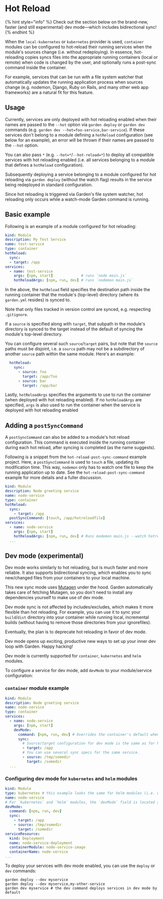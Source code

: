 # Hot Reload

{% hint style="info" %}
Check out the section below on the brand-new, faster (and still experimental) dev mode—which includes bidirectional sync!
{% endhint %}

When the `local-kubernetes` or `kubernetes` provider is used, `container` modules can be configured to hot-reload their running services when the module's sources change (i.e. without redeploying). In essence, hot-reloading copies syncs files into the appropriate running containers (local or remote) when code is changed by the user, and optionally runs a post-sync command inside the container.

For example, services that can be run with a file system watcher that automatically updates the running application process when sources change (e.g. nodemon, Django, Ruby on Rails, and many other web app frameworks) are a natural fit for this feature.

## Usage

Currently, services are only deployed with hot reloading enabled when their names are passed to the `--hot` option via `garden deploy` or `garden dev` commands (e.g. `garden dev --hot=foo-service,bar-service`). If these services don't belong to a module defining a `hotReload` configuration (see below for an example), an error will be thrown if their names are passed to the `--hot` option.

You can also pass `*` (e.g. `--hot=*`/`--hot-reload=*`) to deploy all compatible services with hot reloading enabled (i.e. all services belonging to a module that defines a `hotReload` configuration).

Subsequently deploying a service belonging to a module configured for hot reloading via `garden deploy` (without the watch flag) results in the service being redeployed in standard configuration.

Since hot reloading is triggered via Garden's file system watcher, hot reloading only occurs while a watch-mode Garden command is running.

## Basic example

Following is an example of a module configured for hot reloading:

```yaml
kind: Module
description: My Test Service
name: test-service
type: container
hotReload:
  sync:
  - target: /app
services:
  - name: test-service
    args: [npm, start]             # runs `node main.js`
    hotReloadArgs: [npm, run, dev] # runs `nodemon main.js`
```

In the above, the `hotReload` field specifies the destination path inside the running container that the module's (top-level) directory (where its `garden.yml` resides) is synced to.

Note that only files tracked in version control are synced, e.g. respecting `.gitignore`.

If a `source` is specified along with `target`, that subpath in the module's directory is synced to the target instead of the default of syncing the module's top-level directory.

You can configure several such `source`/`target` pairs, but note that the `source` paths must be disjoint, i.e. a `source` path may not be a subdirectory of another `source` path within the same module. Here's an example:

```yaml
  hotReload:
    sync:
      - source: foo
        target: /app/foo
      - source: bar
        target: /app/bar
```

Lastly, `hotReloadArgs` specifies the arguments to use to run the container (when deployed with hot reloading enabled). If no `hotReloadArgs` are specified, `args` is also used to run the container when the service is deployed with hot reloading enabled

## Adding a `postSyncCommand`

A `postSyncCommand` can also be added to a module's hot reload configuration. This command is executed inside the running container during each hot reload, after syncing is completed (as the name suggests). 

Following is a snippet from the `hot-reload-post-sync-command` example project. Here, a `postSyncCommand` is used to `touch` a file, updating its modification time. This way, `nodemon` only has to watch one file to keep the running application up to date. See the `hot-reload-post-sync-command` example for more details and a fuller discussion.

```yaml
kind: Module
description: Node greeting service
name: node-service
type: container
hotReload:
  sync:
    - target: /app
  postSyncCommand: [touch, /app/hotreloadfile]
services:
  - name: node-service
    args: [npm, start]
    hotReloadArgs: [npm, run, dev] # Runs modemon main.js --watch hotreloadfile
  ...
```

## Dev mode (experimental)

Dev mode works similarly to hot reloading, but is much faster and more reliable. It also supports bidirectional syncing, which enables you to sync new/changed files from your containers to your local machine.

This new sync mode uses [Mutagen](https://mutagen.io/) under the hood. Garden automatically takes care of fetching Mutagen, so you don't need to install any dependencies yourself to make use of dev mode.

Dev mode sync is not affected by includes/excludes, which makes it more flexible than hot reloading. For example, you can use it to sync your `build`/`dist` directory into your container while running local, incremental builds (without having to remove those directories from your ignorefiles).

Eventually, the plan is to deprecate hot reloading in favor of dev mode.

Dev mode opens up exciting, productive new ways to set up your inner dev loop with Garden. Happy hacking!

Dev mode is currently supported for `container`, `kubernetes` and `helm` modules.

To configure a service for dev mode, add `devMode` to your module/service configuration:

### `container` module example
```yaml
kind: Module
description: Node greeting service
name: node-service
type: container
services:
  - name: node-service
    args: [npm, start]
    devMode:
      command: [npm, run, dev] # Overrides the container's default when the service is deployed in dev mode
      sync:
        # Source/target configuration for dev mode is the same as for hot reloading.
        - target: /app
        # You can use several sync specs for the same service.
        - source: /tmp/somedir
          target: /somedir
  ...
```

### Configuring dev mode for `kubernetes` and `helm` modules
```yaml
kind: Module
type: kubernetes # this example looks the same for helm modules (i.e. with `type: helm`)
name: node-service
# For `kubernetes` and `helm` modules, the `devMode` field is located at the top level.
devMode:
  command: [npm, run, dev]
  sync:
    - target: /app
    - source: /tmp/somedir
      target: /somedir
serviceResource:
  kind: Deployment
  name: node-service-deployment
  containerModule: node-service-image
  containerName: node-service
...
```
To deploy your services with dev mode enabled, you can use the `deploy` or `dev` commands:
```
garden deploy --dev myservice
garden deploy --dev myservice,my-other-service
garden dev myservice # the dev command deploys services in dev mode by default
```
